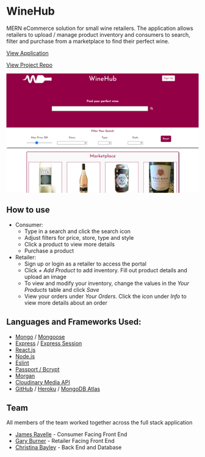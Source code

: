 
# WineHub

MERN eCommerce solution for small wine retailers. The application allows retailers to upload / manage product inventory and consumers to search, filter and purchase from a marketplace to find their perfect wine.

[View Application](https://vast-river-22849.herokuapp.com/)

[View Project Repo](https://github.com/grburner/project-3)

![Screenshot](client/public/images/winehub.PNG)

## How to use

- Consumer:
    * Type in a search and click the search icon
    * Adjust filters for price, store, type and style
    * Click a product to view more details
    * Purchase a product
- Retailer:
    * Sign up or login as a retailer to access the portal
    * Click *+ Add Product* to add inventory. Fill out product details and upload an image
    * To view and modify your inventory, change the values in the *Your Products* table and click *Save*
    * View your orders under *Your Orders*. Click the icon under *Info* to view more details about an order

## Languages and Frameworks Used:
- [Mongo](https://www.mongodb.com/) / [Mongoose](https://mongoosejs.com/)
- [Express](https://expressjs.com/) / [Express Session](https://www.npmjs.com/package/express-session)
- [React.js](https://reactjs.org/)
- [Node.js](https://nodejs.org/en/)
- [Eslint](https://eslint.org/)
- [Passport / Bcrypt](https://www.npmjs.com/package/passport)
- [Morgan](https://www.npmjs.com/package/morgan)
- [Cloudinary Media API](https://cloudinary.com/)
- [GitHub](https://github.com/) / [Heroku](https://www.heroku.com/) / [MongoDB Atlas](https://www.mongodb.com/cloud/atlas)

## Team
All members of the team worked together across the full stack application 
- [James Ravelle](https://github.com/jamesravelle) - Consumer Facing Front End
- [Gary Burner](https://github.com/grburner) - Retailer Facing Front End
- [Christina Bayley](https://github.com/cbayley-edu) - Back End and Database